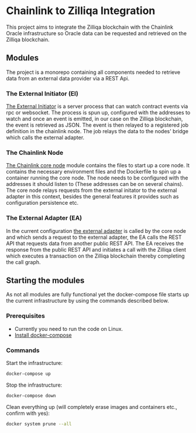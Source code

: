 # Chainlink to Zilliqa Integration

This project aims to integrate the Zilliqa blockchain with the Chainlink Oracle infrastructure so Oracle data can be requested and retrieved on the Zilliqa blockchain.

## Modules

The project is a monorepo containing all components needed to retrieve data from an external data provider via a REST Api.

### The External Initiator (EI)

[The External Initiator](./external-initiator/README.md) is a server process that can watch contract events via rpc or websocket. The process is spun up, configured with the addresses to watch and once an event is emitted, in our case on the Zilliqa blockchain, the event is retrieved as JSON. The event is then relayed to a registered job definition in the chainlink node. The job relays the data to the nodes' bridge which calls the external adapter.

### The Chainlink Node

[The Chainlink core node](./chainlink-node/README.md) module contains the files to start up a core node. It contains the necessary environment files and the Dockerfile to spin up a container running the core node. The node needs to be configured with the addresses it should listen to (These addresses can be on several chains).
The core node relays requests from the external initator to the external adapter in this context, besides the general features it provides such as configuration persistence etc.

### The External Adapter (EA)

In the current configuration [the external adapter](./external-adapter/README.md) is called by the core node and which sends a request to the external adapter, the EA calls the REST API that requests data from another public REST API.
The EA receives the response from the public REST API and initiates a call with the Zilliqa client which executes a transaction on the Zilliqa blockchain thereby completing the call graph.

## Starting the modules

As not all modules are fully functional yet the docker-compose file starts up the current infrastructure by using the commands described below.

### Prerequisites

- Currently you need to run the code on Linux.
- [Install docker-compose](https://docs.docker.com/compose/install/)

### Commands

Start the infrastructure:
```bash
docker-compose up
```
Stop the infrastructure:
```bash
docker-compose down
```
Clean everything up (will completely erase images and containers etc., confirm with yes):
```bash
docker system prune --all
```
